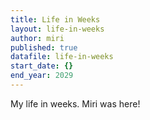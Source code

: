 ```yaml
---
title: Life in Weeks
layout: life-in-weeks
author: miri
published: true
datafile: life-in-weeks
start_date: {}
end_year: 2029
---
```


My life in weeks. Miri was here!
